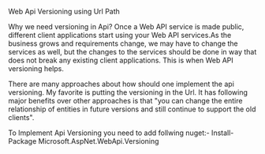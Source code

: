 Web Api Versioning using Url Path

Why we need versioning in Api?
Once a Web API service is made public, different client applications start using your Web API services.As the business grows and requirements change, we may have to change the services as well, but the changes to the services should be done in way that does not break any existing client applications.
This is when Web API versioning helps. 

There are many approaches about how should one implement the api versioning. My favorite is putting the versioning in the Url. It has following major benefits over other approaches is that
"you can change the entire relationship of entities in future versions and still continue to support the old clients". 

To Implement Api Versioning you need to add follwing nuget:-
Install-Package Microsoft.AspNet.WebApi.Versioning

